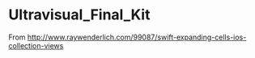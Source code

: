 # Ultravisual_Final_Kit
From http://www.raywenderlich.com/99087/swift-expanding-cells-ios-collection-views
